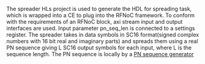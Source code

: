 
The spreader HLs project is used to generate the HDL for spreading task, which is wrapped into a CE to plug into the RFNoC framework.
To conform with the requirements of an RFNoC block, axi stream input and output interfaces are used. Input parameter pn_seq_len is connected to a settings register. The spreader takes in data symbols in SC16 format(signed complex numbers with 16 bit real and imaginary parts) and spreads them using a real PN sequence giving L SC16 output symbols for each input, where L is the sequence length. The PN sequence is locally by a [PN sequence generator](../pn_seq_gen_lfsr/README.md)
